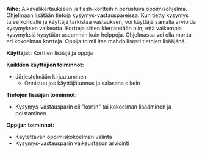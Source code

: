 **Aihe:** Aikavälikertaukseen ja flash-kortteihin perustuva oppimisohjelma. Ohjelmaan lisätään tietoja kysymys-vastauspareissa. Kun tietty kysymys tulee kohdalle ja käyttäjä tarkistaa vastauksen, voi käyttäjä samalla arvioida kysymyksen vaikeutta. Kortteja sitten kierrätetään niin, että vaikempia kysymyksiä kysytään useammin kuin helppoja. Ohjelmassa voi olla monta eri kokoelmaa kortteja. Oppija toimii itse mahdollisesti tietojen lisääjänä.

**Käyttäjät:** Korttien lisääjä ja oppija

**Kaikkien käyttäjien toiminnot:** 
- Järjestelmään kirjautuminen
  - Onnistuu jos käyttäjätunnus ja salasana oikein

**Tietojen lisääjän toiminnot:** 
- Kysymys-vastausparin eli "kortin" tai kokoelman lisääminen ja poistaminen

**Oppijan toiminnot:** 
- Käytettävän oppimiskokoelman valinta
- Kysymys-vastausparin vaikeustason arviointi






